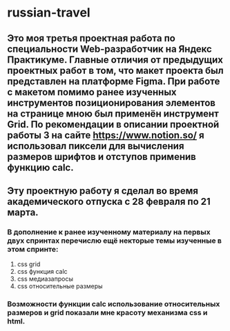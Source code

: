 # russian-travel

## Это моя третья проектная работа по специальности Web-разработчик на Яндекс Практикуме. Главные отличия от предыдущих проектных работ в том, что макет проекта был представлен на платформе Figma. При работе с макетом помимо ранее изученных инструментов позиционирования элементов на странице мною был применён инструмент Grid. По рекомендации в описании проектной работы 3 на сайте https://www.notion.so/ я использовал пиксели для вычисления размеров шрифтов и отступов применив функцию calc. 

## Эту проектную работу я сделал во время академического отпуска с 28 февраля по 21 марта. 
### В дополнение к ранее изученному материалу на первых двух спринтах перечислю ещё некторые темы изученные в этом спринте:
1. css grid
2. css функция calc
3. css медиазапросы
4. css относительные размеры
### Возможности функции calc использование относительных размеров и grid показали мне красоту механизма css и html.
